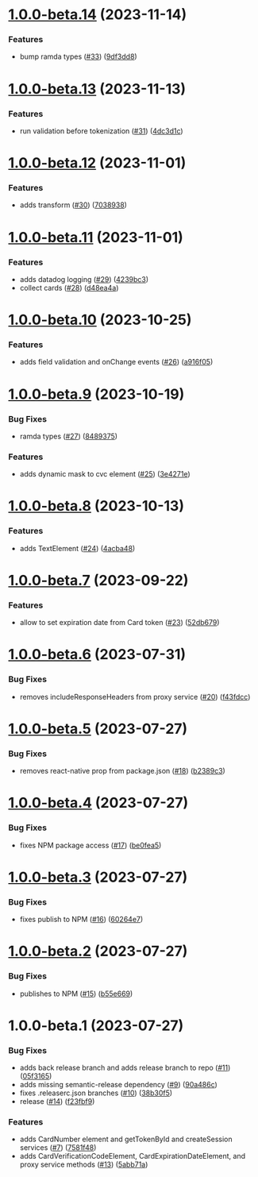 # [1.0.0-beta.14](https://github.com/Basis-Theory/basis-theory-react-native/compare/v1.0.0-beta.13...v1.0.0-beta.14) (2023-11-14)


### Features

* bump ramda types ([#33](https://github.com/Basis-Theory/basis-theory-react-native/issues/33)) ([9df3dd8](https://github.com/Basis-Theory/basis-theory-react-native/commit/9df3dd883fd0aa9caaf57dbec6e09f794bb02658))

# [1.0.0-beta.13](https://github.com/Basis-Theory/basis-theory-react-native/compare/v1.0.0-beta.12...v1.0.0-beta.13) (2023-11-13)


### Features

* run validation before tokenization ([#31](https://github.com/Basis-Theory/basis-theory-react-native/issues/31)) ([4dc3d1c](https://github.com/Basis-Theory/basis-theory-react-native/commit/4dc3d1ce5bb000def18a97bb96d3cff36295fc2e))

# [1.0.0-beta.12](https://github.com/Basis-Theory/basis-theory-react-native/compare/v1.0.0-beta.11...v1.0.0-beta.12) (2023-11-01)


### Features

* adds transform ([#30](https://github.com/Basis-Theory/basis-theory-react-native/issues/30)) ([7038938](https://github.com/Basis-Theory/basis-theory-react-native/commit/7038938b8293a0305e67c498f1272ccabfebac6e))

# [1.0.0-beta.11](https://github.com/Basis-Theory/basis-theory-react-native/compare/v1.0.0-beta.10...v1.0.0-beta.11) (2023-11-01)


### Features

* adds datadog logging ([#29](https://github.com/Basis-Theory/basis-theory-react-native/issues/29)) ([4239bc3](https://github.com/Basis-Theory/basis-theory-react-native/commit/4239bc372c98e379a3aa51b5b4a11a1089685c23))
* collect cards ([#28](https://github.com/Basis-Theory/basis-theory-react-native/issues/28)) ([d48ea4a](https://github.com/Basis-Theory/basis-theory-react-native/commit/d48ea4a77af2d6780e584b9018d45572d798713c))

# [1.0.0-beta.10](https://github.com/Basis-Theory/basis-theory-react-native/compare/v1.0.0-beta.9...v1.0.0-beta.10) (2023-10-25)


### Features

* adds field validation and onChange events ([#26](https://github.com/Basis-Theory/basis-theory-react-native/issues/26)) ([a916f05](https://github.com/Basis-Theory/basis-theory-react-native/commit/a916f05fe49dc81fb372e1e738c4e8ee39e1ad8a))

# [1.0.0-beta.9](https://github.com/Basis-Theory/basis-theory-react-native/compare/v1.0.0-beta.8...v1.0.0-beta.9) (2023-10-19)


### Bug Fixes

* ramda types ([#27](https://github.com/Basis-Theory/basis-theory-react-native/issues/27)) ([8489375](https://github.com/Basis-Theory/basis-theory-react-native/commit/8489375634965935aa991dc763fd2b2f93cc8728))


### Features

* adds dynamic mask to cvc element ([#25](https://github.com/Basis-Theory/basis-theory-react-native/issues/25)) ([3e4271e](https://github.com/Basis-Theory/basis-theory-react-native/commit/3e4271e5c076c0eebe0e749035a3e29113fef0f8))

# [1.0.0-beta.8](https://github.com/Basis-Theory/basis-theory-react-native/compare/v1.0.0-beta.7...v1.0.0-beta.8) (2023-10-13)


### Features

* adds TextElement ([#24](https://github.com/Basis-Theory/basis-theory-react-native/issues/24)) ([4acba48](https://github.com/Basis-Theory/basis-theory-react-native/commit/4acba48484aea5cdbafa370b0df08973b324d57f))

# [1.0.0-beta.7](https://github.com/Basis-Theory/basis-theory-react-native/compare/v1.0.0-beta.6...v1.0.0-beta.7) (2023-09-22)


### Features

* allow to set expiration date from Card token ([#23](https://github.com/Basis-Theory/basis-theory-react-native/issues/23)) ([52db679](https://github.com/Basis-Theory/basis-theory-react-native/commit/52db6794238e3a00aff803bb372648ee8ea96493))

# [1.0.0-beta.6](https://github.com/Basis-Theory/basis-theory-react-native/compare/v1.0.0-beta.5...v1.0.0-beta.6) (2023-07-31)


### Bug Fixes

* removes includeResponseHeaders from proxy service ([#20](https://github.com/Basis-Theory/basis-theory-react-native/issues/20)) ([f43fdcc](https://github.com/Basis-Theory/basis-theory-react-native/commit/f43fdcc1c545e425437c53f5422ff87118daa650))

# [1.0.0-beta.5](https://github.com/Basis-Theory/basis-theory-react-native/compare/v1.0.0-beta.4...v1.0.0-beta.5) (2023-07-27)


### Bug Fixes

* removes react-native prop from package.json ([#18](https://github.com/Basis-Theory/basis-theory-react-native/issues/18)) ([b2389c3](https://github.com/Basis-Theory/basis-theory-react-native/commit/b2389c309b57ef4276e2e93309d03edeeedf4cb9))

# [1.0.0-beta.4](https://github.com/Basis-Theory/basis-theory-react-native/compare/v1.0.0-beta.3...v1.0.0-beta.4) (2023-07-27)


### Bug Fixes

* fixes NPM package access ([#17](https://github.com/Basis-Theory/basis-theory-react-native/issues/17)) ([be0fea5](https://github.com/Basis-Theory/basis-theory-react-native/commit/be0fea5da7981ba7d2182f004952798d3521d529))

# [1.0.0-beta.3](https://github.com/Basis-Theory/basis-theory-react-native/compare/v1.0.0-beta.2...v1.0.0-beta.3) (2023-07-27)


### Bug Fixes

* fixes publish to NPM ([#16](https://github.com/Basis-Theory/basis-theory-react-native/issues/16)) ([60264e7](https://github.com/Basis-Theory/basis-theory-react-native/commit/60264e70cdb8964ba2746f08bc2af93066c82f1c))

# [1.0.0-beta.2](https://github.com/Basis-Theory/basis-theory-react-native/compare/v1.0.0-beta.1...v1.0.0-beta.2) (2023-07-27)


### Bug Fixes

* publishes to NPM ([#15](https://github.com/Basis-Theory/basis-theory-react-native/issues/15)) ([b55e669](https://github.com/Basis-Theory/basis-theory-react-native/commit/b55e669653585ed865beec8314184a9a89b57137))

# 1.0.0-beta.1 (2023-07-27)


### Bug Fixes

* adds back release branch and adds release branch to repo ([#11](https://github.com/Basis-Theory/basis-theory-react-native/issues/11)) ([05f3165](https://github.com/Basis-Theory/basis-theory-react-native/commit/05f31655234de93df23df2fa0eb24ea1923b74e7))
* adds missing semantic-release dependency ([#9](https://github.com/Basis-Theory/basis-theory-react-native/issues/9)) ([90a486c](https://github.com/Basis-Theory/basis-theory-react-native/commit/90a486c322618ddede02a2adedcc9cb90c21356f))
* fixes .releaserc.json branches ([#10](https://github.com/Basis-Theory/basis-theory-react-native/issues/10)) ([38b30f5](https://github.com/Basis-Theory/basis-theory-react-native/commit/38b30f5566168a738880d052409e0053d88ba733))
* release ([#14](https://github.com/Basis-Theory/basis-theory-react-native/issues/14)) ([f23fbf9](https://github.com/Basis-Theory/basis-theory-react-native/commit/f23fbf934e770c2c9d21ade03135d8faf6239287))


### Features

* adds CardNumber element and getTokenById and createSession services ([#7](https://github.com/Basis-Theory/basis-theory-react-native/issues/7)) ([7581f48](https://github.com/Basis-Theory/basis-theory-react-native/commit/7581f48f6fc6187ab1f2179aac95d2a977362973))
* adds CardVerificationCodeElement, CardExpirationDateElement, and proxy service methods ([#13](https://github.com/Basis-Theory/basis-theory-react-native/issues/13)) ([5abb71a](https://github.com/Basis-Theory/basis-theory-react-native/commit/5abb71a4463ee5343fe61dc4608add857dc2aae9))
